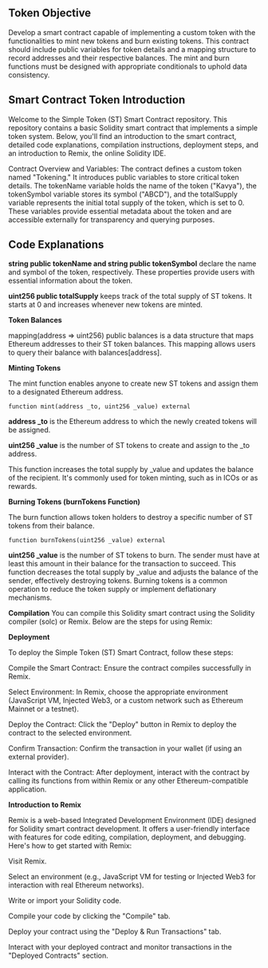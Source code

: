 ## Token Objective 

Develop a smart contract capable of implementing a custom token with the functionalities to mint new tokens and burn existing tokens. This contract should include public variables for token details and a mapping structure to record addresses and their respective balances. The mint and burn functions must be designed with appropriate conditionals to uphold data consistency.

## Smart Contract Token Introduction 

Welcome to the Simple Token (ST) Smart Contract repository. This repository contains a basic Solidity smart contract that implements a simple token system. Below, you'll find an introduction to the smart contract, detailed code explanations, compilation instructions, deployment steps, and an introduction to Remix, the online Solidity IDE.

Contract Overview and Variables: The contract defines a custom token named "Tokening." It introduces public variables to store critical token details. The tokenName variable holds the name of the token ("Kavya"), the tokenSymbol variable stores its symbol ("ABCD"), and the totalSupply variable represents the initial total supply of the token, which is set to 0. These variables provide essential metadata about the token and are accessible externally for transparency and querying purposes.

## Code Explanations

**string public tokenName and string public tokenSymbol** declare the name and symbol of the token, respectively. These properties provide users with essential information about the token.

**uint256 public totalSupply** keeps track of the total supply of ST tokens. It starts at 0 and increases whenever new tokens are minted.

**Token Balances**

mapping(address => uint256) public balances is a data structure that maps Ethereum addresses to their ST token balances. This mapping allows users to query their balance with balances[address].

**Minting Tokens**

The mint function enables anyone to create new ST tokens and assign them to a designated Ethereum address.
```solidity
function mint(address _to, uint256 _value) external
```
**address _to** is the Ethereum address to which the newly created tokens will be assigned.

**uint256 _value** is the number of ST tokens to create and assign to the _to address.

This function increases the total supply by _value and updates the balance of the recipient. It's commonly used for token minting, such as in ICOs or as rewards.

**Burning Tokens (burnTokens Function)**

The burn function allows token holders to destroy a specific number of ST tokens from their balance.

```solidity
function burnTokens(uint256 _value) external
```
**uint256 _value** is the number of ST tokens to burn. The sender must have at least this amount in their balance for the transaction to succeed.
This function decreases the total supply by _value and adjusts the balance of the sender, effectively destroying tokens. Burning tokens is a common operation to reduce the token supply or implement deflationary mechanisms.

**Compilation**
You can compile this Solidity smart contract using the Solidity compiler (solc) or Remix. Below are the steps for using Remix:

**Deployment**

To deploy the Simple Token (ST) Smart Contract, follow these steps:

Compile the Smart Contract: Ensure the contract compiles successfully in Remix.

Select Environment: In Remix, choose the appropriate environment (JavaScript VM, Injected Web3, or a custom network such as Ethereum Mainnet or a testnet).

Deploy the Contract: Click the "Deploy" button in Remix to deploy the contract to the selected environment.

Confirm Transaction: Confirm the transaction in your wallet (if using an external provider).

Interact with the Contract: After deployment, interact with the contract by calling its functions from within Remix or any other Ethereum-compatible application.

**Introduction to Remix**

Remix is a web-based Integrated Development Environment (IDE) designed for Solidity smart contract development. It offers a user-friendly interface with features for code editing, compilation, deployment, and debugging. Here's how to get started with Remix:

Visit Remix.

Select an environment (e.g., JavaScript VM for testing or Injected Web3 for interaction with real Ethereum networks).

Write or import your Solidity code.

Compile your code by clicking the "Compile" tab.

Deploy your contract using the "Deploy & Run Transactions" tab.

Interact with your deployed contract and monitor transactions in the "Deployed Contracts" section.


